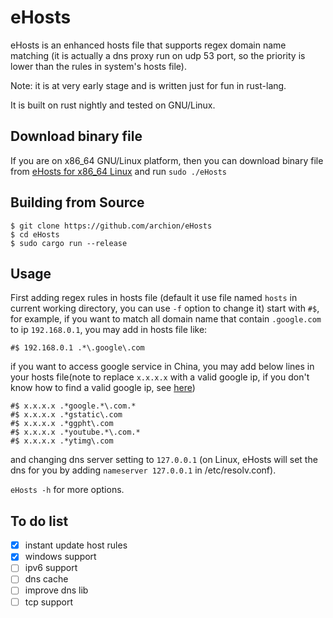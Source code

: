 # eHosts

eHosts is an enhanced hosts file that supports regex domain name matching (it is actually a dns proxy run on udp 53 port, so the priority is lower than the rules in system's hosts file).

Note: it is at very early stage and is written just for fun in rust-lang.

It is built on rust nightly and tested on GNU/Linux.

## Download binary file

If you are on x86_64 GNU/Linux platform, then you can download binary file from [eHosts for x86_64 Linux](https://raw.githubusercontent.com/archion/eHosts/master/target/x86_64-unknown-linux-gnu/release/eHosts) and run `sudo ./eHosts`

## Building from Source

```
$ git clone https://github.com/archion/eHosts
$ cd eHosts 
$ sudo cargo run --release
```

## Usage
First adding regex rules in hosts file (default it use file named `hosts` in current working directory, you can use `-f` option to change it) start with `#$`, for example, if you want to match all domain name that contain `.google.com` to ip `192.168.0.1`, you may add in hosts file like:

```
#$ 192.168.0.1 .*\.google\.com
```
if you want to access google service in China, you may add below lines in your hosts file(note to replace `x.x.x.x` with a valid google ip, if you don't know how to find a valid google ip, see [here](http://archion.github.io/2014/06/18/%E8%87%AA%E5%AF%BB%E8%B0%B7%E6%AD%8C%E6%8C%A8%E5%B1%81/))
```
#$ x.x.x.x .*google.*\.com.*
#$ x.x.x.x .*gstatic\.com
#$ x.x.x.x .*ggpht\.com
#$ x.x.x.x .*youtube.*\.com.*
#$ x.x.x.x .*ytimg\.com
```
and changing dns server setting to `127.0.0.1` (on Linux, eHosts will set the dns for you by adding `nameserver 127.0.0.1` in /etc/resolv.conf).

`eHosts -h` for more options.

## To do list

- [x] instant update host rules
- [x] windows support
- [ ] ipv6 support
- [ ] dns cache
- [ ] improve dns lib
- [ ] tcp support
